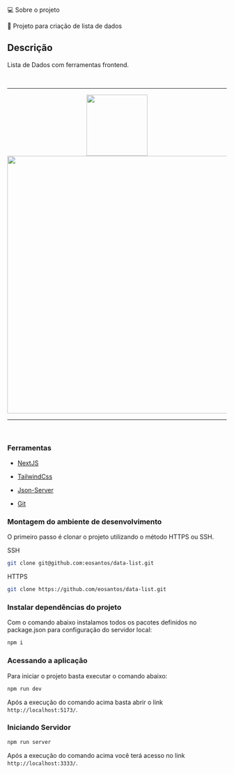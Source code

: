 💻 Sobre o projeto

🔔 Projeto para criação de lista de dados

## Descrição

Lista de Dados com ferramentas frontend.

<br>
<hr>
<div align="center">
	<img width="140" src="assets/Img/to_readme/data-lista_mobile">	
	<img width="590" src="assets/Img/to_readme/data-lista_desktop.png">
</div>
<hr>
<br>


### Ferramentas

- [NextJS](https://nextjs.org/)

- [TailwindCss](https://styled-components.com/)

- [Json-Server](https://www.npmjs.com/package/json-server)

- [Git](https://git-scm.com/doc)

### Montagem do ambiente de desenvolvimento

O primeiro passo é clonar o projeto utilizando o método HTTPS ou SSH.

SSH

```sh
git clone git@github.com:eosantos/data-list.git
```

HTTPS

```sh
git clone https://github.com/eosantos/data-list.git
```

### Instalar dependências do projeto

Com o comando abaixo instalamos todos os pacotes definidos no package.json para configuração do servidor local:

```sh
npm i
```

### Acessando a aplicação

Para iniciar o projeto basta executar o comando abaixo:

```sh
npm run dev
```
Após a execução do comando acima basta abrir o link `http://localhost:5173/`.

### Iniciando Servidor

```sh
npm run server
```

Após a execução do comando acima você terá acesso no link `http://localhost:3333/`.
